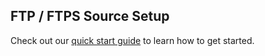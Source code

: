 ## FTP / FTPS Source Setup

Check out our [quick start guide](https://docs.buildable.dev/) to learn how to get started.